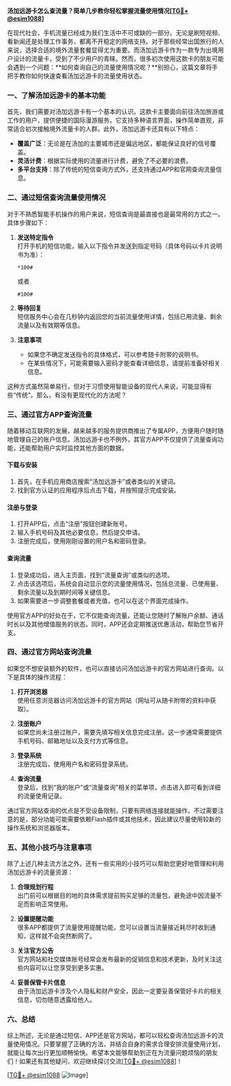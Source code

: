 **汤加远游卡怎么查流量？简单几步教你轻松掌握流量使用情况[[TG💪+ @esim1088](https://t.me/s/esim1088)]**

在现代社会，手机流量已经成为我们生活中不可或缺的一部分。无论是刷短视频、看新闻还是处理工作事务，都离不开稳定的网络支持。对于那些经常出国旅行的人来说，选择合适的境外流量套餐显得尤为重要。而汤加远游卡作为一款专为出境用户设计的流量卡，受到了不少用户的青睐。然而，很多初次使用这款卡的朋友可能会遇到一个问题：**如何查询自己的流量使用情况呢？**别担心，这篇文章将手把手教你如何快速查看汤加远游卡的流量使用状态。

### **一、了解汤加远游卡的基本功能**
首先，我们需要对汤加远游卡有一个基本的认识。这款卡主要面向前往汤加旅游或工作的用户，提供便捷的国际漫游服务。它支持多种语言界面，操作简单直观，非常适合初次接触境外流量卡的人群。此外，汤加远游卡还具有以下特点：
- **覆盖广泛**：无论是在汤加的主要城市还是偏远地区，都能保证良好的信号覆盖。
- **灵活计费**：根据实际使用的流量进行计费，避免了不必要的浪费。
- **多平台支持**：除了传统的短信查询方式外，还支持通过APP和官网查询流量信息。

### **二、通过短信查询流量使用情况**
对于不熟悉智能手机操作的用户来说，短信查询是最直接也是最常用的方式之一。具体步骤如下：

1. **发送特定指令**  
   打开手机的短信功能，输入以下指令并发送到指定号码（具体号码以卡片说明书为准）：
   ```
   *100#
   ```
   或者
   ```
   #100#
   ```

2. **等待回复**  
   短信服务中心会在几秒钟内返回您的当前流量使用详情，包括已用流量、剩余流量以及有效期等信息。

3. **注意事项**  
   - 如果您不确定发送指令的具体格式，可以参考随卡附带的说明书。
   - 在某些情况下，可能需要输入密码才能查看详细信息，请提前准备好相关信息。

这种方式虽然简单易行，但对于习惯使用智能设备的现代人来说，可能显得有些“传统”。那么，有没有更现代化的方法呢？

### **三、通过官方APP查询流量**
随着移动互联网的发展，越来越多的服务提供商推出了专属APP，方便用户随时随地管理自己的账户信息。汤加远游卡也不例外，其官方APP不仅提供了流量查询功能，还能帮助用户实时监控其他方面的数据。

#### **下载与安装**
1. 首先，在手机应用商店搜索“汤加远游卡”或者类似的关键词。
2. 找到官方认证的应用程序后点击下载，并按照提示完成安装。

#### **注册与登录**
1. 打开APP后，点击“注册”按钮创建新账号。
2. 输入手机号码及其他必要信息，然后提交申请。
3. 注册完成后，使用刚刚设置的用户名和密码登录。

#### **查询流量**
1. 登录成功后，进入主页面，找到“流量查询”或类似的选项。
2. 点击该选项后，系统会自动显示您的流量使用情况，包括总流量、已使用量、剩余流量以及到期时间等关键信息。
3. 如果需要进一步调整套餐或者充值，也可以在这个界面完成操作。

使用官方APP的好处在于，它不仅能查询流量，还能让您随时了解账户余额、通话时长以及其他增值服务的状态。同时，APP还会定期推送优惠活动，帮助您节省开支。

### **四、通过官方网站查询流量**
如果您不想安装额外的软件，也可以直接访问汤加远游卡的官方网站进行查询。以下是具体的操作流程：

1. **打开浏览器**  
   使用任意浏览器访问汤加远游卡的官方网站（网址可从随卡附带的资料中获取）。

2. **注册账户**  
   如果您尚未注册过账户，需要先填写相关信息完成注册。这一步通常需要提供手机号码、邮箱地址以及支付方式等信息。

3. **登录系统**  
   注册完成后，使用用户名和密码登录系统。

4. **查询流量**  
   登录后，找到“我的账户”或“流量查询”相关的菜单项，点击进入即可看到详细的流量使用记录。

通过官方网站查询的优点是不受设备限制，只要有网络连接就能操作。不过需要注意的是，部分功能可能需要依赖Flash插件或其他技术，因此建议尽量使用较新的操作系统和浏览器版本。

### **五、其他小技巧与注意事项**
除了上述几种主流方法之外，还有一些实用的小技巧可以帮助您更好地管理和利用汤加远游卡的流量资源：

1. **合理规划行程**  
   出门前可以根据目的地的具体需求提前购买足够的流量包，避免途中因流量不足而影响正常使用。

2. **设置提醒功能**  
   很多APP都提供了流量使用提醒功能，您可以设置当流量接近耗尽时收到通知，这样就不会突然断网了。

3. **关注官方公告**  
   官方网站和社交媒体账号经常会发布最新的促销信息和技术更新，及时关注这些内容可以让您享受到更多实惠。

4. **妥善保管卡片信息**  
   由于汤加远游卡涉及个人隐私和财产安全，因此一定要妥善保管好卡片的相关信息，切勿随意透露给他人。

### **六、总结**
综上所述，无论是通过短信、APP还是官方网站，都可以轻松查询汤加远游卡的流量使用情况。只要掌握了正确的方法，并结合自身的需求合理安排流量使用计划，就能让每次出行更加顺畅愉快。希望本文能够帮助到正在为流量问题烦恼的朋友们！如果还有其他疑问，欢迎继续探讨交流[[TG💪+ @esim1088](https://t.me/s/esim1088)]！

[[TG💪+ @esim1088](https://t.me/s/esim1088) ![Image](https://i.postimg.cc/4NQfJmqS/Snipaste-2025-05-13-00-14-12.png)]